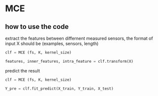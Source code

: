 # MCE
## how to use the code

extract the features between differnent measured sensors, the format of input X should be (examples, sensors, length)
```python
clf = MCE (fs, K, kernel_size)

features, inner_features, intra_feature = clf.transform(X)
```

predict the result

```python
clf = MCE (fs, K, kernel_size)

Y_pre = clf.fit_predict(X_train, Y_train, X_test)
```
